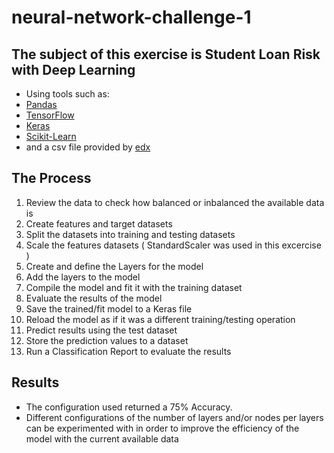 # neural-network-challenge-1

## The subject of this exercise is Student Loan Risk with Deep Learning
- Using tools such as:
- [Pandas](https://pandas.pydata.org/)
- [TensorFlow](https://www.tensorflow.org/)
- [Keras](https://www.tensorflow.org/guide/keras)
- [Scikit-Learn](https://scikit-learn.org/stable/index.html)
- and a csv file provided by [edx](https://www.edx.org/boot-camps/coding)

## The Process
1. Review the data to check how balanced or inbalanced the available data is
2. Create features and target datasets
3. Split the datasets into training and testing datasets
4. Scale the features datasets ( StandardScaler was used in this excercise )
5. Create and define the Layers for the model
6. Add the layers to the model
7. Compile the model and fit it with the training dataset
8. Evaluate the results of the model
9. Save the trained/fit model to a Keras file
10. Reload the model as if it was a different training/testing operation
11. Predict results using the test dataset
12. Store the prediction values to a dataset
13. Run a Classification Report to evaluate the results

## Results
- The configuration used returned a 75% Accuracy.
- Different configurations of the number of layers and/or nodes per layers can be experimented with in order to improve the efficiency of the model with the current available data
